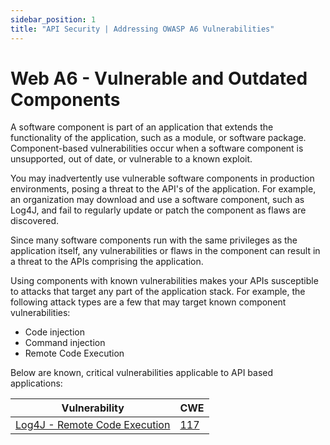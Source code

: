```yaml
---
sidebar_position: 1
title: "API Security | Addressing OWASP A6 Vulnerabilities"
---
```


# Web A6 - Vulnerable and Outdated Components

A software component is part of an application that extends the functionality of the application, such as a module, or software package. Component-based vulnerabilities occur when a software component is unsupported, out of date, or vulnerable to a known exploit.

You may inadvertently use vulnerable software components in production environments, posing a threat to the API's of the application. For example, an organization may download and use a software component, such as Log4J, and fail to regularly update or patch the component as flaws are discovered.

Since many software components run with the same privileges as the application itself, any vulnerabilities or flaws in the component can result in a threat to the APIs comprising the application.

Using components with known vulnerabilities makes your APIs susceptible to attacks that target any part of the application stack. For example, the following attack types are a few that may target known component vulnerabilities:

- Code injection
- Command injection
- Remote Code Execution

Below are known, critical vulnerabilities applicable to API based applications:

| Vulnerability                               | CWE                                        |
| ------------------------------------------- | ---------------                            |
| [Log4J - Remote Code Execution][LOG4J-RCE]   | [117][CWE-117]                            |

[LOG4J-RCE]: ./A6-Log4J-RCE.md
[CWE-117]: https://cwe.mitre.org/data/definitions/117.html